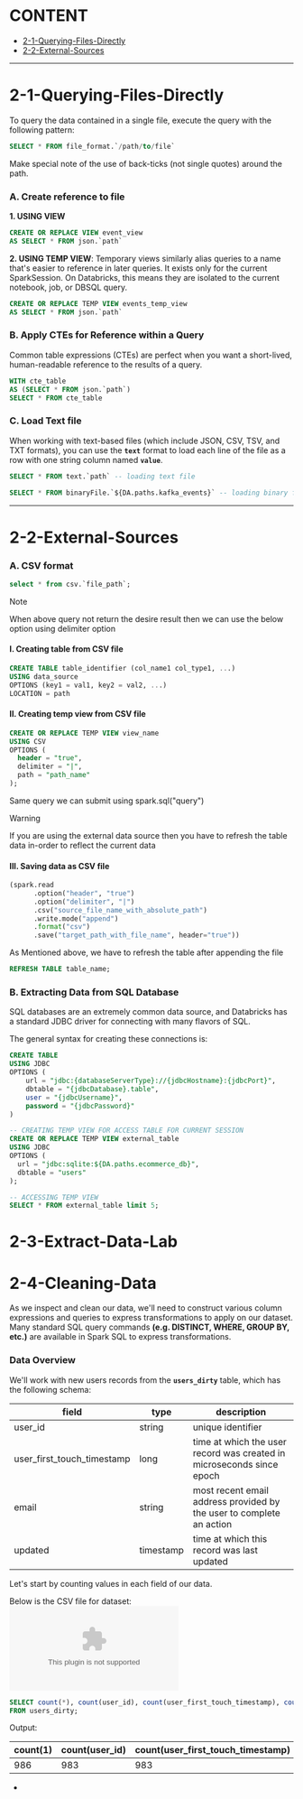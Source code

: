 # CONTENT
- [2-1-Querying-Files-Directly](#2-1-Querying-Files-Directly)
- [2-2-External-Sources](#2-2-External-Sources)


---

# 2-1-Querying-Files-Directly
To query the data contained in a single file, execute the query with the following pattern:  

```sql
SELECT * FROM file_format.`/path/to/file`
```

Make special note of the use of back-ticks (not single quotes) around the path.   

### A. Create reference to file

**1. USING VIEW**  
```sql
CREATE OR REPLACE VIEW event_view
AS SELECT * FROM json.`path`
```


**2. USING TEMP VIEW**: Temporary views similarly alias queries to a name that's easier to reference in later queries. It exists only for the current SparkSession. On Databricks, this means they are isolated to the current notebook, job, or DBSQL query.  
```sql
CREATE OR REPLACE TEMP VIEW events_temp_view
AS SELECT * FROM json.`path`
```

### B. Apply CTEs for Reference within a Query
Common table expressions (CTEs) are perfect when you want a short-lived, human-readable reference to the results of a query.
```sql
WITH cte_table
AS (SELECT * FROM json.`path`)
SELECT * FROM cte_table
```


### C. Load Text file
When working with text-based files (which include JSON, CSV, TSV, and TXT formats), you can use the **`text`** format to load each line of the file as a row with one string column named **`value`**.  
```sql
SELECT * FROM text.`path` -- loading text file

SELECT * FROM binaryFile.`${DA.paths.kafka_events}` -- loading binary file
```

---

# 2-2-External-Sources
### A. CSV format

```sql
select * from csv.`file_path`;
```


> [!NOTE]
> When above query not return the desire result then we can use the below option using delimiter option

#### I. Creating table from CSV file
```sql
CREATE TABLE table_identifier (col_name1 col_type1, ...)
USING data_source
OPTIONS (key1 = val1, key2 = val2, ...)
LOCATION = path
```

#### II. Creating temp view from CSV file
```sql
CREATE OR REPLACE TEMP VIEW view_name
USING CSV
OPTIONS (
  header = "true",
  delimiter = "|",
  path = "path_name"
);
```

Same query we can submit using spark.sql("query")  

>[!warning]
>If you are using the external data source then you have to refresh the table data in-order to reflect the current data

#### III. Saving data as CSV file
```python
(spark.read
      .option("header", "true")
      .option("delimiter", "|")
      .csv("source_file_name_with_absolute_path")
      .write.mode("append")
      .format("csv")
      .save("target_path_with_file_name", header="true"))
```

As Mentioned above, we have to refresh the table after appending the file
```sql
REFRESH TABLE table_name;
```

### B. Extracting Data from SQL Database
SQL databases are an extremely common data source, and Databricks has a standard JDBC driver for connecting with many flavors of SQL.  

The general syntax for creating these connections is:
```sql
CREATE TABLE
USING JDBC
OPTIONS (
    url = "jdbc:{databaseServerType}://{jdbcHostname}:{jdbcPort}",
    dbtable = "{jdbcDatabase}.table",
    user = "{jdbcUsername}",
    password = "{jdbcPassword}"
)

-- CREATING TEMP VIEW FOR ACCESS TABLE FOR CURRENT SESSION
CREATE OR REPLACE TEMP VIEW external_table
USING JDBC
OPTIONS (
  url = "jdbc:sqlite:${DA.paths.ecommerce_db}",
  dbtable = "users"
);

-- ACCESSING TEMP VIEW
SELECT * FROM external_table limit 5;
```


# 2-3-Extract-Data-Lab


# 2-4-Cleaning-Data
As we inspect and clean our data, we'll need to construct various column expressions and queries to express transformations to apply on our dataset.  
Many standard SQL query commands **(e.g. DISTINCT, WHERE, GROUP BY, etc.)** are available in Spark SQL to express transformations.  

### Data Overview
We'll work with new users records from the **`users_dirty`** table, which has the following schema:

| field                      | type      | description                                                           |
| -------------------------- | --------- | --------------------------------------------------------------------- |
| user_id                    | string    | unique identifier                                                     |
| user_first_touch_timestamp | long      | time at which the user record was created in microseconds since epoch |
| email                      | string    | most recent email address provided by the user to complete an action  |
| updated                    | timestamp | time at which this record was last updated                            |

Let's start by counting values in each field of our data.   

Below is the CSV file for dataset:  
![user_dataset](resource/DE_2_4_User_dirty.csv)  


```sql
SELECT count(*), count(user_id), count(user_first_touch_timestamp), count(email), count(updated)
FROM users_dirty;
```

Output:  

| count(1) | count(user_id) | count(user_first_touch_timestamp) | count(email) | count(updated) |
| -------- | -------------- | --------------------------------- | ------------ | -------------- |
| 986      | 983            | 983                               | 138          | 983            |

- 